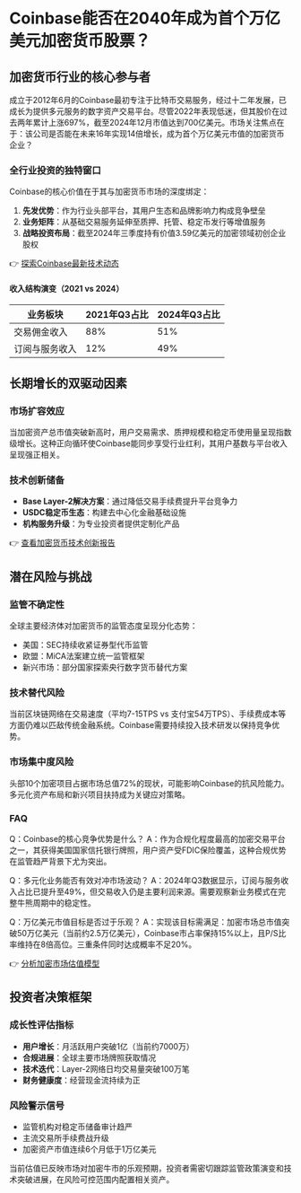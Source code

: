 # Coinbase能否在2040年成为首个万亿美元加密货币股票？

## 加密货币行业的核心参与者

成立于2012年6月的Coinbase最初专注于比特币交易服务，经过十二年发展，已成长为提供多元服务的数字资产交易平台。尽管2022年表现低迷，但其股价在过去两年累计上涨697%，截至2024年12月市值达到700亿美元。市场关注焦点在于：该公司是否能在未来16年实现14倍增长，成为首个万亿美元市值的加密货币企业？

### 全行业投资的独特窗口

Coinbase的核心价值在于其与加密货币市场的深度绑定：
1. **先发优势**：作为行业头部平台，其用户生态和品牌影响力构成竞争壁垒
2. **业务矩阵**：从基础交易服务延伸至质押、托管、稳定币发行等增值服务
3. **战略投资布局**：截至2024年三季度持有价值3.59亿美元的加密领域初创企业股权

👉 [探索Coinbase最新技术动态](https://bit.ly/okx_welcome)

#### 收入结构演变（2021 vs 2024）
| 业务板块        | 2021年Q3占比 | 2024年Q3占比 |
|-----------------|-------------|-------------|
| 交易佣金收入    | 88%         | 51%         |
| 订阅与服务收入  | 12%         | 49%         |

## 长期增长的双驱动因素

### 市场扩容效应
当加密资产总市值突破新高时，用户交易需求、质押规模和稳定币使用量呈现指数级增长。这种正向循环使Coinbase能同步享受行业红利，其用户基数与平台收入呈现强正相关。

### 技术创新储备
- **Base Layer-2解决方案**：通过降低交易手续费提升平台竞争力
- **USDC稳定币生态**：构建去中心化金融基础设施
- **机构服务升级**：为专业投资者提供定制化产品

👉 [查看加密货币技术创新报告](https://bit.ly/okx_welcome)

## 潜在风险与挑战

### 监管不确定性
全球主要经济体对加密货币的监管态度呈现分化态势：
- 美国：SEC持续收紧证券型代币监管
- 欧盟：MiCA法案建立统一监管框架
- 新兴市场：部分国家探索央行数字货币替代方案

### 技术替代风险
当前区块链网络在交易速度（平均7-15TPS vs 支付宝54万TPS）、手续费成本等方面仍难以匹敌传统金融系统。Coinbase需要持续投入技术研发以保持竞争优势。

### 市场集中度风险
头部10个加密项目占据市场总值72%的现状，可能影响Coinbase的抗风险能力。多元化资产布局和新兴项目扶持成为关键应对策略。

### FAQ

Q：Coinbase的核心竞争优势是什么？
A：作为合规化程度最高的加密交易平台之一，其获得美国国家信托银行牌照，用户资产受FDIC保险覆盖，这种合规优势在监管趋严背景下尤为突出。

Q：多元化业务能否有效对冲市场波动？
A：2024年Q3数据显示，订阅与服务收入占比已提升至49%，但交易收入仍是主要利润来源。需要观察新业务模式在完整牛熊周期中的稳定性。

Q：万亿美元市值目标是否过于乐观？
A：实现该目标需满足：加密市场总市值突破50万亿美元（当前约2.5万亿美元），Coinbase市占率保持15%以上，且P/S比率维持在8倍高位。三重条件同时达成概率不足20%。

👉 [分析加密市场估值模型](https://bit.ly/okx_welcome)

## 投资者决策框架

### 成长性评估指标
- **用户增长**：月活跃用户突破1亿（当前约7000万）
- **合规进展**：全球主要市场牌照获取情况
- **技术迭代**：Layer-2网络日均交易量突破100万笔
- **财务健康度**：经营现金流持续为正

### 风险警示信号
- 监管机构对稳定币储备审计趋严
- 主流交易所手续费战升级
- 加密资产市值连续6个月低于1万亿美元

当前估值已反映市场对加密牛市的乐观预期，投资者需密切跟踪监管政策演变和技术突破进展，在风险可控范围内配置相关资产。